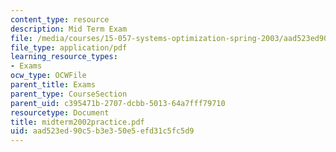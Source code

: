 ```yaml
---
content_type: resource
description: Mid Term Exam
file: /media/courses/15-057-systems-optimization-spring-2003/aad523ed90c5b3e350e5efd31c5fc5d9_midterm2002practice.pdf
file_type: application/pdf
learning_resource_types:
- Exams
ocw_type: OCWFile
parent_title: Exams
parent_type: CourseSection
parent_uid: c395471b-2707-dcbb-5013-64a7fff79710
resourcetype: Document
title: midterm2002practice.pdf
uid: aad523ed-90c5-b3e3-50e5-efd31c5fc5d9
---
```

